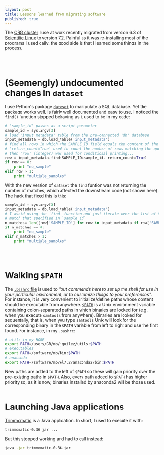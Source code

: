 ```yaml
---
layout: post
title: Lessons learned from migrating software
published: true
---
```


The [CRG cluster](http://www.linux.crg.es/index.php/Main_Page) I use at work recently migrated from version 6.3 of [Scientific Linux](https://www.scientificlinux.org/) to version 7.2. Painful as it was re-installing most of the programs I used daily, the good side is that I learned some things in the process.

<br><br>

# (Seemengly) undocumented changes in `dataset`

I use Python's package [`dateset`](https://dataset.readthedocs.io/en/latest/) to manipulate a SQL database. Yet the package works well, is fairly well documented and easy to use, I noticed the `find()` function stopped behaving as it used to be in my code: 

```python
# 'sample_id' passes as a script parameter
sample_id = sys.argv[3]
# load 'input_metadata' table from the pre-connected 'db' database
input_metadata = db.load_table('input_metadata')
# find all rows in which the SAMPLE_ID field equals the content of the 'sample_id' variable
# 'return_count=True' used to count the number of rows matching the query and such number saved in 'row'
# then 'row' (integer) was used for conditional printing...
row = input_metadata.find(SAMPLE_ID=sample_id, return_count=True)
if row == 0:
	print "no_sample"
elif row > 1:
	print "multiple_samples"
```

With the new version of `dataset` the `find` funtion was not returning the number of matches, which affected the downstream code (not shown here). The hack that fixed this is this:

```python
sample_id = sys.argv[3]
input_metadata = db.load_table('input_metadata')
# I avoid using the `find` function and just iterate over the list of SAMPLE_IDs to cound how many of them
# match that specified in `sample_id`
n_matches= len([row['SAMPLE_ID'] for row in input_metadata if row['SAMPLE_ID'] == sample_id])
if n_matches == 0:
	print "no_sample"
elif n_matches > 1:
	print "multiple_samples"
```
<br><br>

# Walking `$PATH`

The [`.bashrc` file](http://unix.stackexchange.com/questions/129143/what-is-the-purpose-of-bashrc-and-how-does-it-work) is used to *"put commands here to set up the shell for use in your particular environment, or to customize things to your preferences"*. For instance, it is very convenient to initialize/define paths whose content should be executable from anywhere. [`$PATH`](https://www.tutorialspoint.com/unix/unix-environment.htm) is a Unix environment variable containing colon-separated paths in which binaries are looked for (e.g. when you execute `samtools` from anywhere). Binaries are looked for sequentally, that is, when you type `samtools` Unix will look for the corresponding binary in the `$PATH` variable from left to right and use the first found. For instance, in my `.bashrc`:

```bash
# utils in my HOME
export PATH=/users/GR/mb/jquilez/utils:$PATH
# executables
export PATH=/software/mb/bin:$PATH
# anaconda
export PATH=/software/mb/el7.2/anaconda2/bin:$PATH
```

New paths are added to the left of `$PATH` so these will gain priority over the pre-existing paths in `$PATH`. Also, every path added to `$PATH` has higher priority so, as it is now, binaries installed by anaconda2 will be those used. 
<br><br>

# Launching Java applications

[Trimmomatic](http://www.usadellab.org/cms/?page=trimmomatic) is a Java application. In short, I used to execute it with:

```bash
trimmomatic-0.36.jar ...
```

But this stopped working and had to call instead:

```bash
java -jar trimmomatic-0.36.jar
```

